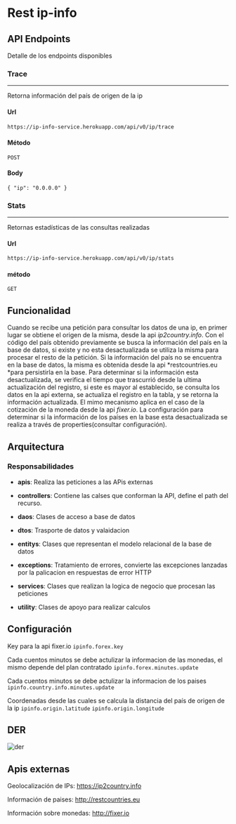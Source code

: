 # Rest ip-info

## API Endpoints

Detalle de los endpoints disponibles

### Trace

------------

Retorna información del país de origen de la ip

#### Url

``` html
https://ip-info-service.herokuapp.com/api/v0/ip/trace
```
#### Método

`POST`

#### Body

`{
"ip": "0.0.0.0"
}`

### Stats

------------


Retornas estadísticas de las consultas realizadas

#### Url
``` html
https://ip-info-service.herokuapp.com/api/v0/ip/stats
```
#### método

`GET`

## Funcionalidad

Cuando se recibe una petición para consultar los datos de una ip, en primer lugar se obtiene el origen de la misma, desde la api *ip2country.info*.
Con el código del país obtenido previamente se busca la información del país en la base de datos, si existe y no esta desactualizada se utiliza la misma para procesar el resto de la petición.
Si la información del país no se encuentra en la base de datos, la misma es obtenida desde la api *restcountries.eu *para persistirla en la base.
Para determinar si la información esta desactualizada, se verifica el tiempo que trascurrió desde la ultima actualización del registro, si este es mayor al establecido, se consulta los datos en la api externa, se actualiza el registro en la tabla, y se retorna la información actualizada. El mimo mecanismo aplica en el caso de la cotización de la moneda desde la api *fixer.io*.
La configuración para determinar si la información de los países en la base esta desactualizada se realiza a través de properties(consultar configuración).

## Arquitectura

### Responsabilidades

- **apis**: Realiza las peticiones a las APis externas

- **controllers**: Contiene las calses que conforman la API, define el path del recurso.

- **daos**: Clases de acceso a base de datos

- **dtos**: Trasporte de datos y valaidacion

- **entitys**: Clases que representan el modelo relacional de la base de datos

- **exceptions**: Tratamiento de errores, convierte las excepciones lanzadas por la palicacion en respuestas de error HTTP

- **services**: Clases que realizan la logica de negocio que procesan las peticiones

- **utility**: Clases  de apoyo para realizar calculos

## Configuración

Key para la api fixer.io
`ipinfo.forex.key`

Cada cuentos minutos se debe actulizar la informacion de las monedas, el mismo depende del plan contratado
`ipinfo.forex.minutes.update`

Cada cuentos minutos se debe actulizar la informacion de los paises
`ipinfo.country.info.minutes.update`

Coordenadas desde las cuales se calcula la distancia del país de origen de la ip
`ipinfo.origin.latitude`
`ipinfo.origin.longitude`

## DER

![der](img "https://github.com/ezerio/ip-info/blob/master/docs/ip-info-der.png")

## Apis externas

Geolocalización de IPs: https://ip2country.info

Información de paises: http://restcountries.eu

Información sobre monedas: http://fixer.io

